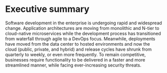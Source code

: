 # Executive summary

Software development in the enterprise is undergoing rapid and widespread change. Application architectures are moving
from monolithic and N-tier to cloud-native microservices while the development process has transitioned from waterfall
through agile to a DevOps focus. Meanwhile, deployments have moved from the data center to hosted environments
and now the cloud (public, private, and hybrid) and release cycles have shrunk from quarterly to weekly,
or even more frequently. To remain competitive, businesses require functionality to be delivered in a faster
and more streamlined manner, while facing ever-increasing security threats.

